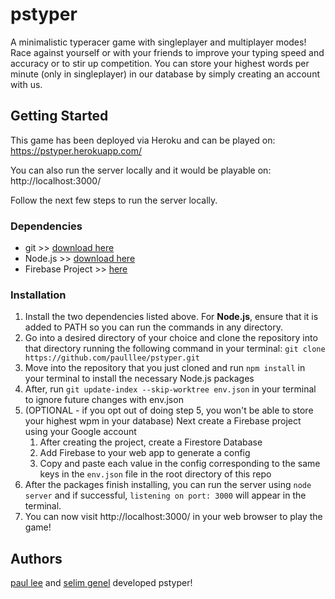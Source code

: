 # pstyper

A minimalistic typeracer game with singleplayer and multiplayer modes! 
Race against yourself or with your friends to improve your typing speed and accuracy or to stir up competition.
You can store your highest words per minute (only in singleplayer) in our database by simply creating an account with us.

## Getting Started

This game has been deployed via Heroku and can be played on: https://pstyper.herokuapp.com/

You can also run the server locally and it would be playable on: http://localhost:3000/

Follow the next few steps to run the server locally.

### Dependencies

- git >> [download here](https://git-scm.com/downloads)
- Node.js >> [download here](https://nodejs.org/en/download/)
- Firebase Project >> [here](https://firebase.google.com/)

### Installation

1. Install the two dependencies listed above. For **Node.js**, ensure that it is added to PATH so you can run the commands in any directory. 
2. Go into a desired directory of your choice and clone the repository into that directory running the following command in your terminal: `git clone https://github.com/paulllee/pstyper.git`
3. Move into the repository that you just cloned and run `npm install` in your terminal to install the necessary Node.js packages
4. After, run `git update-index --skip-worktree env.json` in your terminal to ignore future changes with env.json
5. (OPTIONAL - if you opt out of doing step 5, you won't be able to store your highest wpm in your database) Next create a Firebase project using your Google account
   1. After creating the project, create a Firestore Database
   2. Add Firebase to your web app to generate a config
   3. Copy and paste each value in the config corresponding to the same keys in the `env.json` file in the root directory of this repo
6. After the packages finish installing, you can run the server using `node server` and if successful, `listening on port: 3000` will appear in the terminal.
7. You can now visit http://localhost:3000/ in your web browser to play the game!

## Authors

[paul lee](https://github.com/paulllee) and [selim genel](https://github.com/segenel) developed pstyper!
